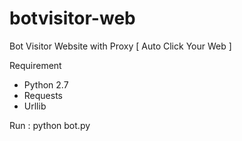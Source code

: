 # botvisitor-web
Bot Visitor Website with Proxy [ Auto Click Your Web ]

Requirement 
- Python 2.7
- Requests
- Urllib

Run : python bot.py

